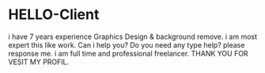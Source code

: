 # HELLO-Client
i have 7 years experience Graphics Design &amp; background remove.  i am most expert this like work. Can i help you? Do you need any type help? please response me.  i am full time and professional freelancer.
THANK YOU FOR VESIT MY PROFIL.
